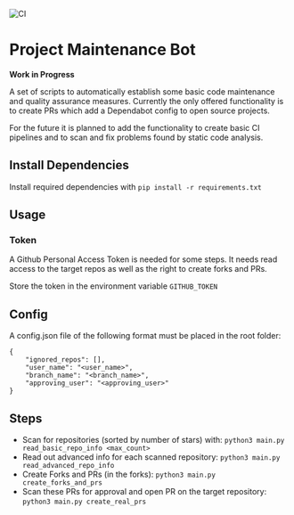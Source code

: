 ![CI](https://github.com/sconvent/dependabot-bot/actions/workflows/ci.yml/badge.svg?branch=main)

# Project Maintenance Bot
**Work in Progress**

A set of scripts to automatically establish some basic code maintenance and quality assurance measures.
Currently the only offered functionality is to create PRs which add a Dependabot config to open source projects.

For the future it is planned to add the functionality to create basic CI pipelines and to scan and fix problems found by static code analysis.

## Install Dependencies
Install required dependencies with `pip install -r requirements.txt`

## Usage

### Token
A Github Personal Access Token is needed for some steps. It needs read access to the target repos as well as the right to create forks and PRs.

Store the token in the environment variable `GITHUB_TOKEN`

## Config
A config.json file of the following format must be placed in the root folder:
```
{
    "ignored_repos": [],
    "user_name": "<user_name>",
    "branch_name": "<branch_name>",
    "approving_user": "<approving_user>"
}
```

## Steps

- Scan for repositories (sorted by number of stars) with: `python3 main.py read_basic_repo_info <max_count>`
- Read out advanced info for each scanned repository: `python3 main.py read_advanced_repo_info`
- Create Forks and PRs (in the forks): `python3 main.py create_forks_and_prs`
- Scan these PRs for approval and open PR on the target repository: `python3 main.py create_real_prs`
